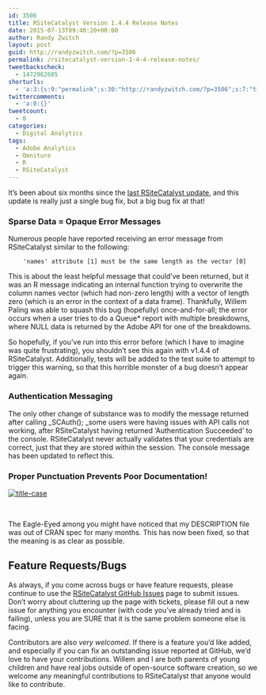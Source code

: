 ```yaml
---
id: 3506
title: RSiteCatalyst Version 1.4.4 Release Notes
date: 2015-07-13T09:40:20+00:00
author: Randy Zwitch
layout: post
guid: http://randyzwitch.com/?p=3506
permalink: /rsitecatalyst-version-1-4-4-release-notes/
tweetbackscheck:
  - 1472962605
shorturls:
  - 'a:3:{s:9:"permalink";s:30:"http://randyzwitch.com/?p=3506";s:7:"tinyurl";s:26:"http://tinyurl.com/o3al25w";s:4:"isgd";s:19:"http://is.gd/kXSZuI";}'
twittercomments:
  - 'a:0:{}'
tweetcount:
  - 0
categories:
  - Digital Analytics
tags:
  - Adobe Analytics
  - Omniture
  - R
  - RSiteCatalyst
---
```

It&#8217;s been about six months since the <a href="http://randyzwitch.com/rsitecatalyst-version-1-4-3-release-notes/" target="_blank">last RSiteCatalyst update</a>, and this update is really just a single bug fix, but a big bug fix at that!

### Sparse Data = Opaque Error Messages

Numerous people have reported receiving an error message from RSiteCatalyst similar to the following:

<pre style="padding-left: 30px;"><code>'names' attribute [1] must be the same length as the vector [0]</code></pre>

This is about the least helpful message that could&#8217;ve been returned, but it was an R message indicating an internal function trying to overwrite the column names vector (which had non-zero length) with a vector of length zero (which is an error in the context of a data frame). Thankfully, Willem Paling was able to squash this bug (hopefully) once-and-for-all; the error occurs when a user tries to do a Queue* report with multiple breakdowns, where NULL data is returned by the Adobe API for one of the breakdowns.

So hopefully, if you&#8217;ve run into this error before (which I have to imagine was quite frustrating), you shouldn&#8217;t see this again with v1.4.4 of RSiteCatalyst. Additionally, tests will be added to the test suite to attempt to trigger this warning, so that this horrible monster of a bug doesn&#8217;t appear again.


  


### Authentication Messaging

The only other change of substance was to modify the message returned after calling _SCAuth(); _some users were having issues with API calls not working, after RSiteCatalyst having returned &#8216;Authentication Succeeded&#8217; to the console. RSiteCatalyst never actually validates that your credentials are correct, just that they are stored within the session. The console message has been updated to reflect this.

### Proper Punctuation Prevents Poor Documentation!

[<img class=" size-full wp-image-3512 alignleft" src="http://i2.wp.com/randyzwitch.com/wp-content/uploads/2015/07/title-case.png?fit=541%2C53" alt="title-case" srcset="http://i2.wp.com/randyzwitch.com/wp-content/uploads/2015/07/title-case.png?w=541 541w, http://i2.wp.com/randyzwitch.com/wp-content/uploads/2015/07/title-case.png?resize=150%2C15 150w, http://i2.wp.com/randyzwitch.com/wp-content/uploads/2015/07/title-case.png?resize=300%2C29 300w" sizes="(max-width: 541px) 100vw, 541px" data-recalc-dims="1" />](http://i2.wp.com/randyzwitch.com/wp-content/uploads/2015/07/title-case.png)

&nbsp;

The Eagle-Eyed among you might have noticed that my DESCRIPTION file was out of CRAN spec for many months. This has now been fixed, so that the meaning is as clear as possible.

## Feature Requests/Bugs

As always, if you come across bugs or have feature requests, please continue to use the <a title="RSiteCatalyst GitHub" href="https://github.com/randyzwitch/RSiteCatalyst/issues" target="_blank">RSiteCatalyst GitHub Issues</a> page to submit issues. Don’t worry about cluttering up the page with tickets, please fill out a new issue for anything you encounter (with code you’ve already tried and is failing), unless you are SURE that it is the same problem someone else is facing.

Contributors are also _very welcomed_. If there is a feature you&#8217;d like added, and especially if you can fix an outstanding issue reported at GitHub, we&#8217;d love to have your contributions. Willem and I are both parents of young children and have real jobs outside of open-source software creation, so we welcome any meaningful contributions to RSiteCatalyst that anyone would like to contribute.

&nbsp;